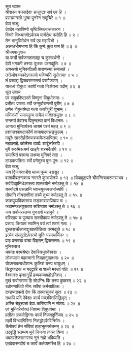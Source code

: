 सूत उवाच  
श्रीशस्य वचनाद्देवाः सन्तुष्टाः सर्व एव हि ।  
प्रसन्नमनसो भूत्वा पुनरेनं समूचिरे ॥ १ ॥  
देवा ऊचुः  
देवदेव महाविष्णो सृष्टिस्थित्यन्तकारण ।  
विष्णो विन्ध्यनगोऽर्कस्य मार्गरोधं करोति हि ॥ २ ॥  
तेन भानुविरोधेन सर्व एव महाविभो ।  
अलब्धभोगभागा हि किं कुर्मः कुत्र याम हि ॥ ३ ॥  
श्रीभगवानुवाच  
या कर्त्री सर्वजगतामाद्या च कुलवर्धनी ।  
देवी भगवती तस्याः पूजकः परमद्युतिः ॥ ४ ॥  
अगस्त्यो मुनिवर्योऽसौ वाराणस्यां समासते ।  
तत्तेजोवञ्चकोऽगस्त्यो भविष्यति सुरोत्तमाः ॥ ५ ॥  
तं प्रसाद्य द्विजवरमगस्त्यं परमौजसम् ।  
याचध्वं विबुधाः काशीं गत्वा निःश्रेयसः पदीम् ॥ ६ ॥  
सूत उवाच  
एवं समुपदिष्टास्ते विष्णुना विबुधोत्तमाः ।  
प्रतीताः प्रणताः सर्वे जग्मुर्वाराणसीं पुरीम् ॥ ७ ॥  
क्षणेन विबुधश्रेष्ठा गत्वा काशीपुरीं शुभाम् ।  
मणिकर्णीं समाप्लुत्य सचैलं भक्तिसंयुताः ॥ ८ ॥  
सन्तर्प्य देवांश्च पितॄन्दत्त्वा दानं विधानतः ।  
आगत्य मुनिवर्यस्य चाश्रमं परमं महत् ॥ ९ ॥  
प्रशान्तश्वापदाकीर्णं नानापादपसङ्‌कुलम् ।  
मयूरैः सारसैर्हंसैश्चक्रवाकैरुपाश्रितम् ॥ १० ॥  
महावराहैः कोलैश्च व्याघ्रैः शार्दूलकैरपि ।  
मृगै रुरुभिरत्यर्थं खड्गैः शरभकैरपि ॥ ११ ॥  
समाश्रितं परमया लक्ष्म्या मुनिवरं तदा ।  
दण्डवत्पतिताः सर्वे प्रणेमुश्च पुनः पुनः ॥ १२ ॥  
देवा ऊचुः  
जय द्विजगणाधीश मान्य पूज्य धरासुर ।  
वातापीबलनाशाय नमस्ते कुम्भयोनये ॥ १३ ॥
लोपामुद्रापते श्रीमन्मित्रावरुणसम्भव ।  
सर्वविद्यानिधेऽगस्त्य शास्त्रयोने नमोऽस्तु ते ॥ १४ ॥  
यस्योदये प्रसन्नानि भवन्त्युज्ज्वलभांज्यपि ।  
तोयानि तोयराशीनां तस्मै तुभ्यं नमोऽस्तु ते ॥ १५ ॥  
काशपुष्पविकासाय लङ्‌कावासप्रियाय च ।  
जटामण्डलयुक्ताय सशिष्याय नमोऽस्तु ते ॥ १६ ॥  
जय सर्वामरस्तव्य गुणराशे महामुने ।  
वरिष्ठाय च पूज्याय सस्त्रीकाय नमोऽस्तु ते ॥ १७ ॥  
प्रसादः क्रियतां स्वामिन् वयं त्वां शरणं गताः ।  
दुस्तराच्छैलजाद्दुःखात्पीडिताः परमद्युते ॥ १८ ॥  
इत्येवं संस्तुतोऽगस्त्यो मुनिः परमधार्मिकः ।  
प्राह प्रसन्नया वाचा विहसन् द्विजसत्तमः ॥ १९ ॥  
मुनिरुवाच  
भवन्तः परमश्रेष्ठा देवास्त्रिभुवनेश्वराः ।  
लोकपाला महात्मानो निग्रहानुग्रहक्षमाः ॥ २० ॥  
योऽमरावत्यधीशानः कुलिशं यस्य चायुधम् ।  
सिद्ध्यष्टकं च यद्द्वारि स शक्रो मरुतां पतिः ॥ २१ ॥  
वैश्वानरः कृशानुर्हि हव्यकव्यवहोऽनिशम् ।  
मुखं सर्वामराणां हि सोऽग्निः किं तस्य दुष्करम् ॥ २२ ॥  
रक्षोगणाधिपो भीमः सर्वेषां कर्मसाक्षिकः ।  
दण्डव्यग्रकरो देवः किं तस्यासुकरं सुराः ॥ २३ ॥  
तथापि यदि देवेशाः कार्यं मच्छक्तिसिद्धिभृत् ।  
अस्ति चेदुच्यतां देवाः करिष्यामि न संशयः ॥ २४ ॥  
एवं मुनिवरेणोक्तं निशम्य विबुधर्षभाः ।  
प्रतीताः प्रणयोद्विग्नाः कार्यं निजगदुर्निजम् ॥ २५ ॥  
महर्षे विन्ध्यगिरिणा निरुद्धोऽर्कविनिर्गमः ।  
त्रैलोक्यं तेन संविष्टं हाहाभूतमचेतनम् ॥ २६ ॥  
तद्‌वृद्धिं स्तम्भय मुने निजया तपसः श्रिया ।  
भवतस्तेजसागस्त्य नूनं नम्रो भविष्यति ।  
एतदेवास्मदीयं च कार्यं कर्तव्यमस्ति हि ॥ २७ ॥
